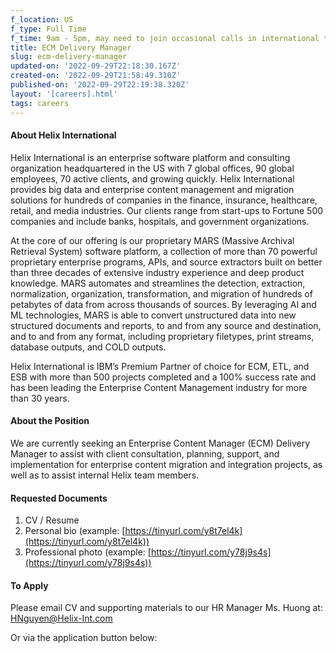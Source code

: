 ```yaml
---
f_location: US
f_type: Full Time
f_time: 9am - 5pm, may need to join occasional calls in international timezones.
title: ECM Delivery Manager
slug: ecm-delivery-manager
updated-on: '2022-09-29T22:18:30.167Z'
created-on: '2022-09-29T21:58:49.310Z'
published-on: '2022-09-29T22:19:38.320Z'
layout: '[careers].html'
tags: careers
---
```


#### About Helix International

Helix International is an enterprise software platform and consulting organization headquartered in the US with 7 global offices, 90 global employees, 70 active clients, and growing quickly. Helix International provides big data and enterprise content management and migration solutions for hundreds of companies in the finance, insurance, healthcare, retail, and media industries. Our clients range from start-ups to Fortune 500 companies and include banks, hospitals, and government organizations.

At the core of our offering is our proprietary MARS (Massive Archival Retrieval System) software platform, a collection of more than 70 powerful proprietary enterprise programs, APIs, and source extractors built on better than three decades of extensive industry experience and deep product knowledge. MARS automates and streamlines the detection, extraction, normalization, organization, transformation, and migration of hundreds of petabytes of data from across thousands of sources. By leveraging AI and ML technologies, MARS is able to convert unstructured data into new structured documents and reports, to and from any source and destination, and to and from any format, including proprietary filetypes, print streams, database outputs, and COLD outputs.

Helix International is IBM’s Premium Partner of choice for ECM, ETL, and ESB with more than 500 projects completed and a 100% success rate and has been leading the Enterprise Content Management industry for more than 30 years.

#### About the Position

We are currently seeking an Enterprise Content Manager (ECM) Delivery Manager to assist with client consultation, planning, support, and implementation for enterprise content migration and integration projects, as well as to assist internal Helix team members.

#### Requested Documents

1.  CV / Resume
2.  Personal bio (example: [https://tinyurl.com/y8t7el4k](https://tinyurl.com/y8t7el4k))
3.  Professional photo (example: [https://tinyurl.com/y78j9s4s](https://tinyurl.com/y78j9s4s))

#### To Apply

Please email CV and supporting materials to our HR Manager Ms. Huong at: [HNguyen@Helix-Int.com](mailto:HNguyen@Helix-Int.com)

Or via the application button below:
